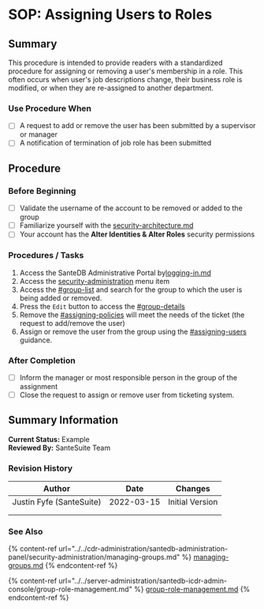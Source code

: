 # SOP: Assigning Users to Roles

## Summary

This procedure is intended to provide readers with a standardized procedure for assigning or removing a user's membership in a role. This often occurs when user's job descriptions change, their business role is modified, or when they are re-assigned to another department.

### Use Procedure When

* [ ] A request to add or remove the user has been submitted by a supervisor or manager
* [ ] A notification of termination of job role has been submitted

## Procedure

### Before Beginning

* [ ] Validate the username of the account to be removed or added to the group
* [ ] Familiarize yourself with the [security-architecture.md](../../../santedb/security-architecture.md "mention")
* [ ] Your account has the **Alter Identities & Alter Roles** security permissions

### Procedures / Tasks

1. Access the SanteDB Administrative Portal by[logging-in.md](../../cdr-administration/santedb-administration-panel/logging-in.md "mention")
2. Access the [security-administration](../../cdr-administration/santedb-administration-panel/security-administration/ "mention") menu item
3. Access the [#group-list](../../cdr-administration/santedb-administration-panel/security-administration/managing-groups.md#group-list "mention") and search for the group to which the user is being added or removed.
4. Press the `Edit` button to access the  [#group-details](../../cdr-administration/santedb-administration-panel/security-administration/managing-groups.md#group-details "mention")
5. Remove the [#assigning-policies](../../cdr-administration/santedb-administration-panel/security-administration/managing-groups.md#assigning-policies "mention") will meet the needs of the ticket (the request to add/remove the user)
6. Assign or remove the user from the group using the [#assigning-users](../../cdr-administration/santedb-administration-panel/security-administration/managing-groups.md#assigning-users "mention") guidance.

### After Completion

* [ ] Inform the manager or most responsible person in the group of the assignment
* [ ] Close the request to assign or remove user from ticketing system.

## Summary Information

**Current Status:** Example\
**Reviewed By:** SanteSuite Team

### **Revision History**

| Author                   | Date       | Changes         |
| ------------------------ | ---------- | --------------- |
| Justin Fyfe (SanteSuite) | 2022-03-15 | Initial Version |
|                          |            |                 |
|                          |            |                 |

### See Also

{% content-ref url="../../cdr-administration/santedb-administration-panel/security-administration/managing-groups.md" %}
[managing-groups.md](../../cdr-administration/santedb-administration-panel/security-administration/managing-groups.md)
{% endcontent-ref %}

{% content-ref url="../../server-administration/santedb-icdr-admin-console/group-role-management.md" %}
[group-role-management.md](../../server-administration/santedb-icdr-admin-console/group-role-management.md)
{% endcontent-ref %}

